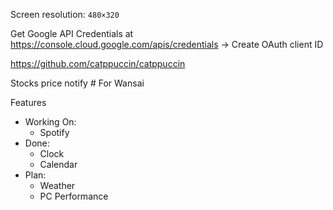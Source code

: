 Screen resolution: `480×320`

Get Google API Credentials at https://console.cloud.google.com/apis/credentials
-> Create OAuth client ID

https://github.com/catppuccin/catppuccin

Stocks price notify # For Wansai

Features
- Working On:
    - Spotify
- Done:
    - Clock
    - Calendar
- Plan:
    - Weather
    - PC Performance